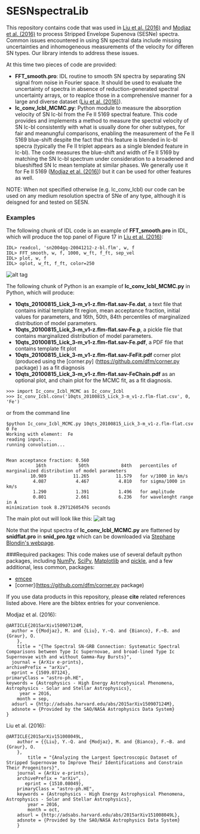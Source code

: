 # SESNspectraLib

This repository contains code that was used in [Liu et al. (2016)](http://arxiv.org/abs/1510.08049) and [Modjaz et al. (2016)](http://arxiv.org/abs/1509.07124) to process Stripped Envelope Supenova (SESNe) spectra. 
Common issues encountered in using SN spectral data include missing uncertainties and inhomogeneous measurements of the velocity for differen SN types. Our library intends to address these issues. 

At this time two pieces of code are provided: 
- **FFT_smooth.pro**: IDL routine to smooth SN spectra by separating SN signal from noise in Fourier space. It should be used to evaluate the uncertainty of spectra in absence of reduction-generated spectral uncertainty arrays, or to reaplce those in a comprehensive manner for a large and diverse dataset ([Liu et al. (2016)](http://arxiv.org/abs/1510.08049)).
- **Ic_conv_Icbl_MCMC.py**: Python module to measure the absorption velocity of SN Ic-bl from the Fe II 5169 spectral feature. This code provides and implements a method to measure the spectral velocity of SN Ic-bl consistently with what is usually done for oher subtypes, for fair and meanungful comparisons, enabling the measurement of the Fe II 5169 blue-shift despite the fact that this feature is blended in Ic-bl specra (typically the Fe II triplet appears as a single blended feature in Ic-bl). The code measures the blue-shift and width of Fe II 5169 by matching the SN Ic-bl spectrum under consideration to a broadened and blueshifted SN Ic mean template at similar phases. We generally use it for Fe II 5169 ([Modjaz et al. (2016)](http://arxiv.org/abs/1509.07124)) but it can be used for other features as well.


NOTE: When not specified otherwise (e.g. Ic_conv_Icbl) our code can be used on any medium resolution spectra of SNe of any type, although it is deisgned for and tested on SESN.

### Examples
The following chunk of IDL code is an example of **FFT_smooth.pro** in IDL, which will produce the top panel of Figure 17 in [Liu et al. (2016)](http://arxiv.org/abs/1510.08049):
```
IDL> readcol, 'sn2004gq-20041212-z-bl.flm', w, f
IDL> FFT_smooth, w, f, 1000, w_ft, f_ft, sep_vel
IDL> plot, w, f
IDL> oplot, w_ft, f_ft, color=250
```
![alt tag](https://github.com/nyusngroup/SESNspectraLib/blob/master/example_IDL_plot.png)

The following chunk of Python is an example of **Ic_conv_Icbl_MCMC.py** in Python, which will produce: 
- **10qts_20100815_Lick_3-m_v1-z.flm-flat.sav-Fe.dat**, a text file that contains initial template fit region, mean acceptance fraction, initial values for parameters, and 16th, 50th, 84th percentiles of marginalized distribution of model parameters.
- **10qts_20100815_Lick_3-m_v1-z.flm-flat.sav-Fe.p**, a pickle file that contains marginalized distribution of model parameters.
- **10qts_20100815_Lick_3-m_v1-z.flm-flat.sav-Fe.pdf**, a PDF file that contains template fit plot
- **10qts_20100815_Lick_3-m_v1-z.flm-flat.sav-FeFit.pdf** corner plot (produced using the [corner.py] (https://github.com/dfm/corner.py package) ) as a fit diagnosis
- **10qts_20100815_Lick_3-m_v1-z.flm-flat.sav-FeChain.pdf** as an optional plot, and chain plot for the MCMC fit, as a fit diagnosis.


```
>>> import Ic_conv_Icbl_MCMC as Ic_conv_Icbl
>>> Ic_conv_Icbl.conv('10qts_20100815_Lick_3-m_v1-z.flm-flat.csv', 0, 'Fe')
````
or from the command line 
``` 
$python Ic_conv_Icbl_MCMC.py 10qts_20100815_Lick_3-m_v1-z.flm-flat.csv 0 Fe
Working with element:  Fe
reading inputs...
running convolution...


Mean acceptance fraction: 0.560
           16th            50th            84th   percentiles of marginalized distribution of model parameters
         10.989          11.265          11.579   for v/1000 in km/s
          4.087           4.467           4.810   for sigma/1000 in km/s
          1.290           1.391           1.496   for amplitude
          0.801           2.661           6.236   for wavelenght range in A
minimization took 8.29712605476 seconds
```
The main plot out will look like this:
![alt tag](https://raw.githubusercontent.com/nyusngroup/SESNspectraLib/master/10qts_20100815_Lick_3-m_v1-z.flm-flat-Fe.png)

Note that the input spectra of **Ic_conv_Icbl_MCMC.py** are flattened by **snidflat.pro** in **snid_pro.tgz** which can be downloaded via [Stephane Blondin's webpage](https://people.lam.fr/blondin.stephane/software/snid/index.html#Download).

###Required packages:
This code makes use of several default python packages, including [NumPy](http://www.numpy.org/), [SciPy](https://www.scipy.org/), [Matplotlib](http://matplotlib.org/) and [pickle](https://docs.python.org/2/library/pickle.html), and a few additional, less common, packages:

- [emcee](http://dan.iel.fm/emcee/current/)
- [corner](https://github.com/dfm/corner.py package) 

If you use data products in this repository, please <b>cite</b> related references listed above. Here are the bibtex entries for your convenience.

Modjaz et al. (2016):

    @ARTICLE{2015arXiv150907124M,
      author = {{Modjaz}, M. and {Liu}, Y.~Q. and {Bianco}, F.~B. and {Graur}, O.
	    },
        title = "{The Spectral SN-GRB Connection: Systematic Spectral Comparisons between Type Ic Supernovae, and broad-lined Type Ic Supernovae with and without Gamma-Ray Bursts}",
      journal = {ArXiv e-prints},
    archivePrefix = "arXiv",
      eprint = {1509.07124},
    primaryClass = "astro-ph.HE",
    keywords = {Astrophysics - High Energy Astrophysical Phenomena, Astrophysics - Solar and Stellar Astrophysics},
         year = 2016,
        month = sep,
      adsurl = {http://adsabs.harvard.edu/abs/2015arXiv150907124M},
      adsnote = {Provided by the SAO/NASA Astrophysics Data System} 
    }

Liu et al. (2016):

	@ARTICLE{2015arXiv151008049L,
   		author = {{Liu}, Y.-Q. and {Modjaz}, M. and {Bianco}, F.~B. and {Graur}, O.
		},
    		title = "{Analyzing the Largest Spectroscopic Dataset of Stripped Supernovae to Improve Their Identifications and Constrain Their Progenitors}",
  		journal = {ArXiv e-prints},
		archivePrefix = "arXiv",
		   eprint = {1510.08049},
 		primaryClass = "astro-ph.HE",
 		keywords = {Astrophysics - High Energy Astrophysical Phenomena, Astrophysics - Solar and Stellar Astrophysics},
     		year = 2016,
    		month = oct,
   		adsurl = {http://adsabs.harvard.edu/abs/2015arXiv151008049L},
  		adsnote = {Provided by the SAO/NASA Astrophysics Data System}
		}
